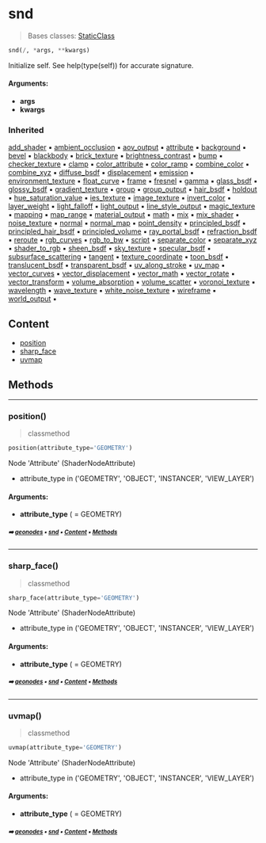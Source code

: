# snd

> Bases classes: [StaticClass](macro-shade1-stati-staticclass.md#staticclass)

``` python
snd(/, *args, **kwargs)
```

Initialize self.  See help(type(self)) for accurate signature.

#### Arguments:
- **args**
- **kwargs**

### Inherited

[add_shader](macro-shade1-stati-staticclass.md#add_shader) :black_small_square: [ambient_occlusion](macro-shade1-stati-staticclass.md#ambient_occlusion) :black_small_square: [aov_output](macro-shade1-stati-staticclass.md#aov_output) :black_small_square: [attribute](macro-shade1-stati-staticclass.md#attribute) :black_small_square: [background](macro-shade1-stati-staticclass.md#background) :black_small_square: [bevel](macro-shade1-stati-staticclass.md#bevel) :black_small_square: [blackbody](macro-shade1-stati-staticclass.md#blackbody) :black_small_square: [brick_texture](macro-shade1-stati-staticclass.md#brick_texture) :black_small_square: [brightness_contrast](macro-shade1-stati-staticclass.md#brightness_contrast) :black_small_square: [bump](macro-shade1-stati-staticclass.md#bump) :black_small_square: [checker_texture](macro-shade1-stati-staticclass.md#checker_texture) :black_small_square: [clamp](macro-shade1-stati-staticclass.md#clamp) :black_small_square: [color_attribute](macro-shade1-stati-staticclass.md#color_attribute) :black_small_square: [color_ramp](macro-shade1-stati-staticclass.md#color_ramp) :black_small_square: [combine_color](macro-shade1-stati-staticclass.md#combine_color) :black_small_square: [combine_xyz](macro-shade1-stati-staticclass.md#combine_xyz) :black_small_square: [diffuse_bsdf](macro-shade1-stati-staticclass.md#diffuse_bsdf) :black_small_square: [displacement](macro-shade1-stati-staticclass.md#displacement) :black_small_square: [emission](macro-shade1-stati-staticclass.md#emission) :black_small_square: [environment_texture](macro-shade1-stati-staticclass.md#environment_texture) :black_small_square: [float_curve](macro-shade1-stati-staticclass.md#float_curve) :black_small_square: [frame](macro-shade1-stati-staticclass.md#frame) :black_small_square: [fresnel](macro-shade1-stati-staticclass.md#fresnel) :black_small_square: [gamma](macro-shade1-stati-staticclass.md#gamma) :black_small_square: [glass_bsdf](macro-shade1-stati-staticclass.md#glass_bsdf) :black_small_square: [glossy_bsdf](macro-shade1-stati-staticclass.md#glossy_bsdf) :black_small_square: [gradient_texture](macro-shade1-stati-staticclass.md#gradient_texture) :black_small_square: [group](macro-shade1-stati-staticclass.md#group) :black_small_square: [group_output](macro-shade1-stati-staticclass.md#group_output) :black_small_square: [hair_bsdf](macro-shade1-stati-staticclass.md#hair_bsdf) :black_small_square: [holdout](macro-shade1-stati-staticclass.md#holdout) :black_small_square: [hue_saturation_value](macro-shade1-stati-staticclass.md#hue_saturation_value) :black_small_square: [ies_texture](macro-shade1-stati-staticclass.md#ies_texture) :black_small_square: [image_texture](macro-shade1-stati-staticclass.md#image_texture) :black_small_square: [invert_color](macro-shade1-stati-staticclass.md#invert_color) :black_small_square: [layer_weight](macro-shade1-stati-staticclass.md#layer_weight) :black_small_square: [light_falloff](macro-shade1-stati-staticclass.md#light_falloff) :black_small_square: [light_output](macro-shade1-stati-staticclass.md#light_output) :black_small_square: [line_style_output](macro-shade1-stati-staticclass.md#line_style_output) :black_small_square: [magic_texture](macro-shade1-stati-staticclass.md#magic_texture) :black_small_square: [mapping](macro-shade1-stati-staticclass.md#mapping) :black_small_square: [map_range](macro-shade1-stati-staticclass.md#map_range) :black_small_square: [material_output](macro-shade1-stati-staticclass.md#material_output) :black_small_square: [math](macro-shade1-stati-staticclass.md#math) :black_small_square: [mix](macro-shade1-stati-staticclass.md#mix) :black_small_square: [mix_shader](macro-shade1-stati-staticclass.md#mix_shader) :black_small_square: [noise_texture](macro-shade1-stati-staticclass.md#noise_texture) :black_small_square: [normal](macro-shade1-stati-staticclass.md#normal) :black_small_square: [normal_map](macro-shade1-stati-staticclass.md#normal_map) :black_small_square: [point_density](macro-shade1-stati-staticclass.md#point_density) :black_small_square: [principled_bsdf](macro-shade1-stati-staticclass.md#principled_bsdf) :black_small_square: [principled_hair_bsdf](macro-shade1-stati-staticclass.md#principled_hair_bsdf) :black_small_square: [principled_volume](macro-shade1-stati-staticclass.md#principled_volume) :black_small_square: [ray_portal_bsdf](macro-shade1-stati-staticclass.md#ray_portal_bsdf) :black_small_square: [refraction_bsdf](macro-shade1-stati-staticclass.md#refraction_bsdf) :black_small_square: [reroute](macro-shade1-stati-staticclass.md#reroute) :black_small_square: [rgb_curves](macro-shade1-stati-staticclass.md#rgb_curves) :black_small_square: [rgb_to_bw](macro-shade1-stati-staticclass.md#rgb_to_bw) :black_small_square: [script](macro-shade1-stati-staticclass.md#script) :black_small_square: [separate_color](macro-shade1-stati-staticclass.md#separate_color) :black_small_square: [separate_xyz](macro-shade1-stati-staticclass.md#separate_xyz) :black_small_square: [shader_to_rgb](macro-shade1-stati-staticclass.md#shader_to_rgb) :black_small_square: [sheen_bsdf](macro-shade1-stati-staticclass.md#sheen_bsdf) :black_small_square: [sky_texture](macro-shade1-stati-staticclass.md#sky_texture) :black_small_square: [specular_bsdf](macro-shade1-stati-staticclass.md#specular_bsdf) :black_small_square: [subsurface_scattering](macro-shade1-stati-staticclass.md#subsurface_scattering) :black_small_square: [tangent](macro-shade1-stati-staticclass.md#tangent) :black_small_square: [texture_coordinate](macro-shade1-stati-staticclass.md#texture_coordinate) :black_small_square: [toon_bsdf](macro-shade1-stati-staticclass.md#toon_bsdf) :black_small_square: [translucent_bsdf](macro-shade1-stati-staticclass.md#translucent_bsdf) :black_small_square: [transparent_bsdf](macro-shade1-stati-staticclass.md#transparent_bsdf) :black_small_square: [uv_along_stroke](macro-shade1-stati-staticclass.md#uv_along_stroke) :black_small_square: [uv_map](macro-shade1-stati-staticclass.md#uv_map) :black_small_square: [vector_curves](macro-shade1-stati-staticclass.md#vector_curves) :black_small_square: [vector_displacement](macro-shade1-stati-staticclass.md#vector_displacement) :black_small_square: [vector_math](macro-shade1-stati-staticclass.md#vector_math) :black_small_square: [vector_rotate](macro-shade1-stati-staticclass.md#vector_rotate) :black_small_square: [vector_transform](macro-shade1-stati-staticclass.md#vector_transform) :black_small_square: [volume_absorption](macro-shade1-stati-staticclass.md#volume_absorption) :black_small_square: [volume_scatter](macro-shade1-stati-staticclass.md#volume_scatter) :black_small_square: [voronoi_texture](macro-shade1-stati-staticclass.md#voronoi_texture) :black_small_square: [wavelength](macro-shade1-stati-staticclass.md#wavelength) :black_small_square: [wave_texture](macro-shade1-stati-staticclass.md#wave_texture) :black_small_square: [white_noise_texture](macro-shade1-stati-staticclass.md#white_noise_texture) :black_small_square: [wireframe](macro-shade1-stati-staticclass.md#wireframe) :black_small_square: [world_output](macro-shade1-stati-staticclass.md#world_output) :black_small_square:

## Content

- [position](macro-shade1-shade1-snd.md#position)
- [sharp_face](macro-shade1-shade1-snd.md#sharp_face)
- [uvmap](macro-shade1-shade1-snd.md#uvmap)

## Methods



----------
### position()

> classmethod

``` python
position(attribute_type='GEOMETRY')
```

Node 'Attribute' (ShaderNodeAttribute)
- attribute_type in ('GEOMETRY', 'OBJECT', 'INSTANCER', 'VIEW_LAYER')

#### Arguments:
- **attribute_type** ( = GEOMETRY)

##### <sub>:arrow_right: [geonodes](index.md#geonodes) :black_small_square: [snd](macro-shade1-shade1-snd.md#snd) :black_small_square: [Content](macro-shade1-shade1-snd.md#content) :black_small_square: [Methods](macro-shade1-shade1-snd.md#methods)</sub>

----------
### sharp_face()

> classmethod

``` python
sharp_face(attribute_type='GEOMETRY')
```

Node 'Attribute' (ShaderNodeAttribute)
- attribute_type in ('GEOMETRY', 'OBJECT', 'INSTANCER', 'VIEW_LAYER')

#### Arguments:
- **attribute_type** ( = GEOMETRY)

##### <sub>:arrow_right: [geonodes](index.md#geonodes) :black_small_square: [snd](macro-shade1-shade1-snd.md#snd) :black_small_square: [Content](macro-shade1-shade1-snd.md#content) :black_small_square: [Methods](macro-shade1-shade1-snd.md#methods)</sub>

----------
### uvmap()

> classmethod

``` python
uvmap(attribute_type='GEOMETRY')
```

Node 'Attribute' (ShaderNodeAttribute)
- attribute_type in ('GEOMETRY', 'OBJECT', 'INSTANCER', 'VIEW_LAYER')

#### Arguments:
- **attribute_type** ( = GEOMETRY)

##### <sub>:arrow_right: [geonodes](index.md#geonodes) :black_small_square: [snd](macro-shade1-shade1-snd.md#snd) :black_small_square: [Content](macro-shade1-shade1-snd.md#content) :black_small_square: [Methods](macro-shade1-shade1-snd.md#methods)</sub>